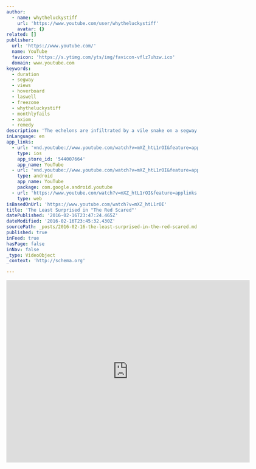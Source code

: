 ```yaml
---
author:
  - name: whytheluckystiff
    url: 'https://www.youtube.com/user/whytheluckystiff'
    avatar: {}
related: []
publisher:
  url: 'https://www.youtube.com/'
  name: YouTube
  favicon: 'https://s.ytimg.com/yts/img/favicon-vflz7uhzw.ico'
  domain: www.youtube.com
keywords:
  - duration
  - segway
  - views
  - hoverboard
  - laswell
  - freezone
  - whytheluckystiff
  - monthlyfails
  - axiom
  - remedy
description: 'The echelons are infiltrated by a vile snake on a segway! Route power to the shields and strap on your rollerblades!'
inLanguage: en
app_links:
  - url: 'vnd.youtube://www.youtube.com/watch?v=mXZ_htL1rOI&feature=applinks'
    type: ios
    app_store_id: '544007664'
    app_name: YouTube
  - url: 'vnd.youtube://www.youtube.com/watch?v=mXZ_htL1rOI&feature=applinks'
    type: android
    app_name: YouTube
    package: com.google.android.youtube
  - url: 'https://www.youtube.com/watch?v=mXZ_htL1rOI&feature=applinks'
    type: web
isBasedOnUrl: 'https://www.youtube.com/watch?v=mXZ_htL1rOI'
title: 'The Least Surprised in "The Red Scared"'
datePublished: '2016-02-16T23:47:24.465Z'
dateModified: '2016-02-16T23:45:32.430Z'
sourcePath: _posts/2016-02-16-the-least-surprised-in-the-red-scared.md
published: true
inFeed: true
hasPage: false
inNav: false
_type: VideoObject
_context: 'http://schema.org'

---
```

<iframe src="https://cdn.embedly.com/widgets/media.html?src=https%3A%2F%2Fwww.youtube.com%2Fembed%2FmXZ_htL1rOI%3Ffeature%3Doembed&amp;url=https%3A%2F%2Fwww.youtube.com%2Fwatch%3Fv%3DmXZ_htL1rOI&amp;image=https%3A%2F%2Fi.ytimg.com%2Fvi%2FmXZ_htL1rOI%2Fhqdefault.jpg&amp;key=b7d04c9b404c499eba89ee7072e1c4f7&amp;type=text%2Fhtml&amp;schema=youtube" width="640" height="480" scrolling="no" frameborder="0" allowfullscreen="allowfullscreen" style=""></iframe>